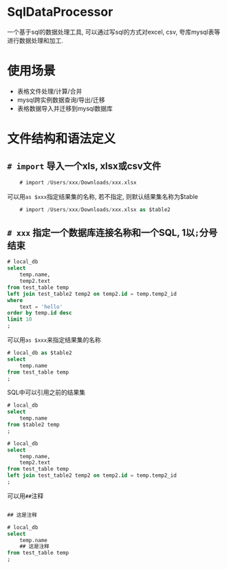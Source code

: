 # SqlDataProcessor

一个基于sql的数据处理工具, 可以通过写sql的方式对excel, csv, 夸库mysql表等进行数据处理和加工.

# 使用场景

* 表格文件处理/计算/合并
* mysql跨实例数据查询/导出/迁移
* 表格数据导入并迁移到mysql数据库

# 文件结构和语法定义

## `# import` 导入一个xls, xlsx或csv文件

```sql
    # import /Users/xxx/Downloads/xxx.xlsx
```

可以用`as $xxx`指定结果集的名称, 若不指定, 则默认结果集名称为$table

```sql
    # import /Users/xxx/Downloads/xxx.xlsx as $table2
```

## `# xxx` 指定一个数据库连接名称和一个SQL, 1️以`;`分号结束

```sql
# local_db
select
    temp.name,
    temp2.text
from test_table temp
left join test_table2 temp2 on temp2.id = temp.temp2_id
where
    text = 'hello'
order by temp.id desc
limit 10
;
```

可以用`as $xxx`来指定结果集的名称

```sql
# local_db as $table2
select
    temp.name
from test_table temp
;
```

SQL中可以引用之前的结果集

```sql
# local_db
select
    temp.name
from $table2 temp
;

# local_db
select
    temp.name,
    temp2.text
from test_table temp
left join test_table2 temp2 on temp2.id = temp.temp2_id
;
```

可以用`##`注释

```sql

## 这是注释

# local_db
select
    temp.name
    ## 这是注释
from test_table temp
;
```